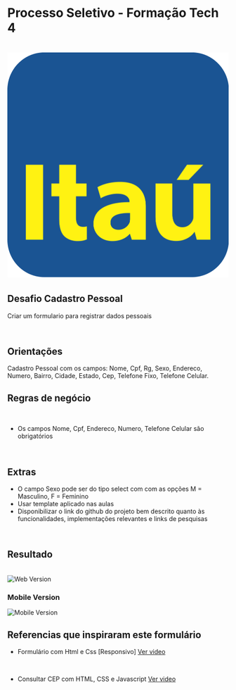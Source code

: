 #  Processo Seletivo - Formação Tech 4

<h1 align="center" >
<img src = "https://github.com/rubensfranklin/Formulario_itau_2/blob/main/imagens/logo%20itau.png" weight:"400px" height:"400px" >


## Desafio Cadastro Pessoal 

Criar um formulario para registrar dados pessoais

 <br />
 
## Orientações 
Cadastro Pessoal com os campos: Nome, Cpf, Rg, Sexo, Endereco, Numero, Bairro, Cidade, Estado, Cep, Telefone Fixo, Telefone Celular.


## Regras de negócio 

<br />

* Os campos Nome, Cpf, Endereco, Numero, Telefone Celular são obrigatórios

<br />

##  Extras



* O campo Sexo pode ser do tipo select com com as opções M = Masculino, F = Feminino
* Usar template aplicado nas aulas
* Disponibilizar o link do github do projeto bem descrito quanto às funcionalidades, implementações relevantes e links de pesquisas

<br />


##  Resultado 
<br/>
<img src="assets/img/Captura de Tela (9).png" alt="Web Version"/>

### Mobile Version
<img src="assets/img/mobile.png" alt="Mobile Version"/>

## Referencias que inspiraram este formulário 



* Formulário com Html e Css [Responsivo] [Ver video](https://www.youtube.com/watch?v=Ph-60-pkAQM) 

<br />

* Consultar CEP com HTML, CSS e Javascript [Ver video](https://www.youtube.com/watch?v=fxnJffrnrdY)

<br />
